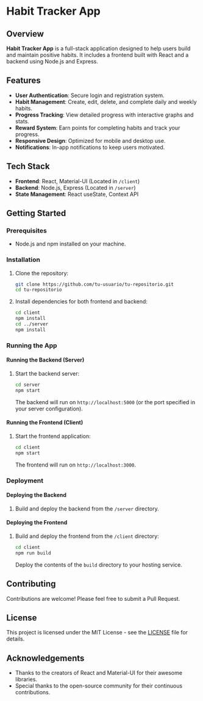 
# Habit Tracker App

## Overview

**Habit Tracker App** is a full-stack application designed to help users build and maintain positive habits. It includes a frontend built with React and a backend using Node.js and Express.

## Features

- **User Authentication**: Secure login and registration system.
- **Habit Management**: Create, edit, delete, and complete daily and weekly habits.
- **Progress Tracking**: View detailed progress with interactive graphs and stats.
- **Reward System**: Earn points for completing habits and track your progress.
- **Responsive Design**: Optimized for mobile and desktop use.
- **Notifications**: In-app notifications to keep users motivated.

## Tech Stack

- **Frontend**: React, Material-UI (Located in `/client`)
- **Backend**: Node.js, Express (Located in `/server`)
- **State Management**: React useState, Context API

## Getting Started

### Prerequisites

- Node.js and npm installed on your machine.

### Installation

1. Clone the repository:

   ```bash
   git clone https://github.com/tu-usuario/tu-repositorio.git
   cd tu-repositorio
   ```

2. Install dependencies for both frontend and backend:

   ```bash
   cd client
   npm install
   cd ../server
   npm install
   ```

### Running the App

#### Running the Backend (Server)

1. Start the backend server:

   ```bash
   cd server
   npm start
   ```

   The backend will run on `http://localhost:5000` (or the port specified in your server configuration).

#### Running the Frontend (Client)

1. Start the frontend application:

   ```bash
   cd client
   npm start
   ```

   The frontend will run on `http://localhost:3000`.

### Deployment

#### Deploying the Backend

1. Build and deploy the backend from the `/server` directory.

#### Deploying the Frontend

1. Build and deploy the frontend from the `/client` directory:

   ```bash
   cd client
   npm run build
   ```

   Deploy the contents of the `build` directory to your hosting service.

## Contributing

Contributions are welcome! Please feel free to submit a Pull Request.

## License

This project is licensed under the MIT License - see the [LICENSE](LICENSE) file for details.

## Acknowledgements

- Thanks to the creators of React and Material-UI for their awesome libraries.
- Special thanks to the open-source community for their continuous contributions.


